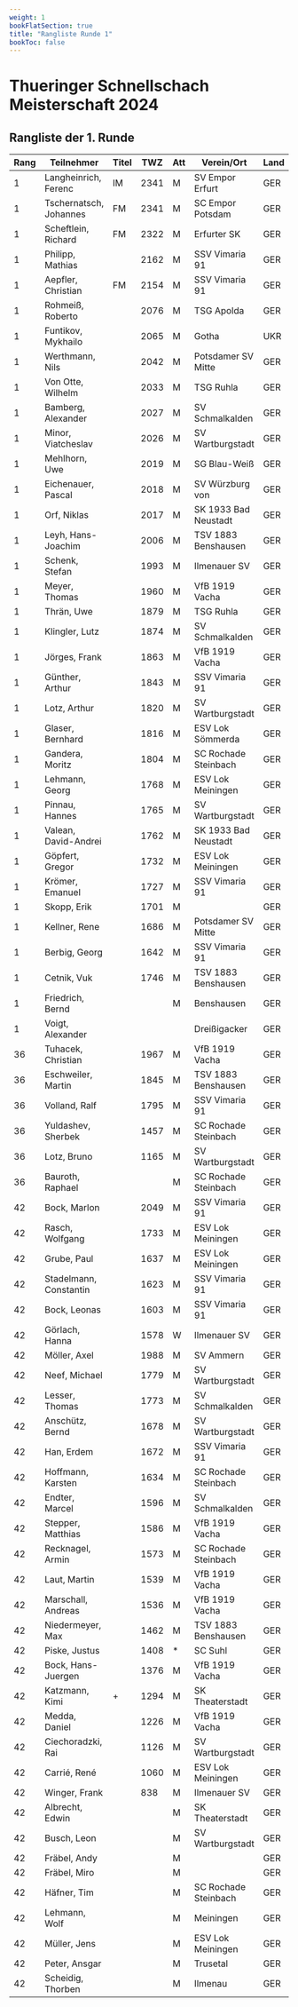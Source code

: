 ```yaml
---
weight: 1
bookFlatSection: true
title: "Rangliste Runde 1"
bookToc: false
---
```


# Thueringer Schnellschach Meisterschaft 2024

## Rangliste der 1. Runde


| Rang | Teilnehmer          | Titel | TWZ  | Att | Verein/Ort         | Land | S | R | V | Punkte | Buchh | SoBerg |
|------|---------------------|-------|------|-----|--------------------|------|---|---|---|--------|-------|--------|
| 1    | Langheinrich, Ferenc| IM    | 2341 | M   | SV Empor Erfurt    | GER  | 1 | 0 | 0 | 1.0    | 0.0   | 0.00   |
| 1    | Tschernatsch, Johannes| FM  | 2341 | M   | SC Empor Potsdam   | GER  | 1 | 0 | 0 | 1.0    | 0.0   | 0.00   |
| 1    | Scheftlein, Richard | FM    | 2322 | M   | Erfurter SK        | GER  | 1 | 0 | 0 | 1.0    | 0.0   | 0.00   |
| 1    | Philipp, Mathias    |       | 2162 | M   | SSV Vimaria 91     | GER  | 1 | 0 | 0 | 1.0    | 0.0   | 0.00   |
| 1    | Aepfler, Christian  | FM    | 2154 | M   | SSV Vimaria 91     | GER  | 1 | 0 | 0 | 1.0    | 0.0   | 0.00   |
| 1    | Rohmeiß, Roberto    |       | 2076 | M   | TSG Apolda         | GER  | 1 | 0 | 0 | 1.0    | 0.0   | 0.00   |
| 1    | Funtikov, Mykhailo  |       | 2065 | M   | Gotha              | UKR  | 1 | 0 | 0 | 1.0    | 0.0   | 0.00   |
| 1    | Werthmann, Nils     |       | 2042 | M   | Potsdamer SV Mitte | GER  | 1 | 0 | 0 | 1.0    | 0.0   | 0.00   |
| 1    | Von Otte, Wilhelm   |       | 2033 | M   | TSG Ruhla          | GER  | 1 | 0 | 0 | 1.0    | 0.0   | 0.00   |
| 1    | Bamberg, Alexander  |       | 2027 | M   | SV Schmalkalden    | GER  | 1 | 0 | 0 | 1.0    | 0.0   | 0.00   |
| 1    | Minor, Viatcheslav  |       | 2026 | M   | SV Wartburgstadt   | GER  | 1 | 0 | 0 | 1.0    | 0.0   | 0.00   |
| 1    | Mehlhorn, Uwe       |       | 2019 | M   | SG Blau-Weiß       | GER  | 1 | 0 | 0 | 1.0    | 0.0   | 0.00   |
| 1    | Eichenauer, Pascal  |       | 2018 | M   | SV Würzburg von    | GER  | 1 | 0 | 0 | 1.0    | 0.0   | 0.00   |
| 1    | Orf, Niklas         |       | 2017 | M   | SK 1933 Bad Neustadt| GER | 1 | 0 | 0 | 1.0    | 0.0   | 0.00   |
| 1    | Leyh, Hans-Joachim  |       | 2006 | M   | TSV 1883 Benshausen| GER  | 1 | 0 | 0 | 1.0    | 0.0   | 0.00   |
| 1    | Schenk, Stefan      |       | 1993 | M   | Ilmenauer SV       | GER  | 1 | 0 | 0 | 1.0    | 0.0   | 0.00   |
| 1    | Meyer, Thomas       |       | 1960 | M   | VfB 1919 Vacha     | GER  | 1 | 0 | 0 | 1.0    | 0.0   | 0.00   |
| 1    | Thrän, Uwe          |       | 1879 | M   | TSG Ruhla          | GER  | 1 | 0 | 0 | 1.0    | 0.0   | 0.00   |
| 1    | Klingler, Lutz      |       | 1874 | M   | SV Schmalkalden    | GER  | 1 | 0 | 0 | 1.0    | 0.0   | 0.00   |
| 1    | Jörges, Frank       |       | 1863 | M   | VfB 1919 Vacha     | GER  | 1 | 0 | 0 | 1.0    | 0.0   | 0.00   |
| 1    | Günther, Arthur     |       | 1843 | M   | SSV Vimaria 91     | GER  | 1 | 0 | 0 | 1.0    | 0.0   | 0.00   |
| 1    | Lotz, Arthur        |       | 1820 | M   | SV Wartburgstadt   | GER  | 1 | 0 | 0 | 1.0    | 0.0   | 0.00   |
| 1    | Glaser, Bernhard    |       | 1816 | M   | ESV Lok Sömmerda   | GER  | 1 | 0 | 0 | 1.0    | 0.0   | 0.00   |
| 1    | Gandera, Moritz     |       | 1804 | M   | SC Rochade Steinbach| GER  | 1 | 0 | 0 | 1.0    | 0.0   | 0.00   |
| 1    | Lehmann, Georg      |       | 1768 | M   | ESV Lok Meiningen  | GER  | 1 | 0 | 0 | 1.0    | 0.0   | 0.00   |
| 1    | Pinnau, Hannes      |       | 1765 | M   | SV Wartburgstadt   | GER  | 1 | 0 | 0 | 1.0    | 0.0   | 0.00   |
| 1    | Valean, David-Andrei|       | 1762 | M   | SK 1933 Bad Neustadt| GER | 1 | 0 | 0 | 1.0    | 0.0   | 0.00   |
| 1    | Göpfert, Gregor     |       | 1732 | M   | ESV Lok Meiningen  | GER  | 1 | 0 | 0 | 1.0    | 0.0   | 0.00   |
| 1    | Krömer, Emanuel     |       | 1727 | M   | SSV Vimaria 91     | GER  | 1 | 0 | 0 | 1.0    | 0.0   | 0.00   |
| 1    | Skopp, Erik         |       | 1701 | M   |                    | GER  | 1 | 0 | 0 | 1.0    | 0.0   | 0.00   |
| 1    | Kellner, Rene       |       | 1686 | M   | Potsdamer SV Mitte | GER  | 1 | 0 | 0 | 1.0    | 0.0   | 0.00   |
| 1    | Berbig, Georg       |       | 1642 | M   | SSV Vimaria 91     | GER  | 1 | 0 | 0 | 1.0    | 0.0   | 0.00   |
| 1    | Cetnik, Vuk         |       | 1746 | M   | TSV 1883 Benshausen| GER  | 1 | 0 | 0 | 1.0    | 0.0   | 0.00   |
| 1    | Friedrich, Bernd    |       |      | M   | Benshausen         | GER  | 1 | 0 | 0 | 1.0    | 0.0   | 0.00   |
| 1    | Voigt, Alexander    |       |      |     | Dreißigacker       | GER  | 1 | 0 | 0 | 1.0    | 0.0   | 0.00   |
| 36   | Tuhacek, Christian  |       | 1967 | M   | VfB 1919 Vacha     | GER  | 0 | 1 | 0 | 0.5    | 0.5   | 0.25   |
| 36   | Eschweiler, Martin  |       | 1845 | M   | TSV 1883 Benshausen| GER  | 0 | 1 | 0 | 0.5    | 0.5   | 0.25   |
| 36   | Volland, Ralf       |       | 1795 | M   | SSV Vimaria 91     | GER  | 0 | 1 | 0 | 0.5    | 0.5   | 0.25   |
| 36   | Yuldashev, Sherbek  |       | 1457 | M   | SC Rochade Steinbach| GER | 0 | 1 | 0 | 0.5    | 0.5   | 0.25   |
| 36   | Lotz, Bruno         |       | 1165 | M   | SV Wartburgstadt   | GER  | 0 | 1 | 0 | 0.5    | 0.5   | 0.25   |
| 36   | Bauroth, Raphael    |       |      | M   | SC Rochade Steinbach| GER | 0 | 1 | 0 | 0.5    | 0.5   | 0.25   |
| 42   | Bock, Marlon        |       | 2049 | M   | SSV Vimaria 91     | GER  | 0 | 0 | 1 | 0.0    | 1.0   | 0.00   |
| 42   | Rasch, Wolfgang     |       | 1733 | M   | ESV Lok Meiningen  | GER  | 0 | 0 | 1 | 0.0    | 1.0   | 0.00   |
| 42   | Grube, Paul         |       | 1637 | M   | ESV Lok Meiningen  | GER  | 0 | 0 | 1 | 0.0    | 1.0   | 0.00   |
| 42   | Stadelmann, Constantin|     | 1623 | M   | SSV Vimaria 91     | GER  | 0 | 0 | 1 | 0.0    | 1.0   | 0.00   |
| 42   | Bock, Leonas        |       | 1603 | M   | SSV Vimaria 91     | GER  | 0 | 0 | 1 | 0.0    | 1.0   | 0.00   |
| 42   | Görlach, Hanna      |       | 1578 | W   | Ilmenauer SV       | GER  | 0 | 0 | 1 | 0.0    | 1.0   | 0.00   |
| 42   | Möller, Axel        |       | 1988 | M   | SV Ammern          | GER  | 0 | 0 | 1 | 0.0    | 1.0   | 0.00   |
| 42   | Neef, Michael       |       | 1779 | M   | SV Wartburgstadt   | GER  | 0 | 0 | 1 | 0.0    | 1.0   | 0.00   |
| 42   | Lesser, Thomas      |       | 1773 | M   | SV Schmalkalden    | GER  | 0 | 0 | 1 | 0.0    | 1.0   | 0.00   |
| 42   | Anschütz, Bernd     |       | 1678 | M   | SV Wartburgstadt   | GER  | 0 | 0 | 1 | 0.0    | 1.0   | 0.00   |
| 42   | Han, Erdem          |       | 1672 | M   | SSV Vimaria 91     | GER  | 0 | 0 | 1 | 0.0    | 1.0   | 0.00   |
| 42   | Hoffmann, Karsten   |       | 1634 | M   | SC Rochade Steinbach| GER | 0 | 0 | 1 | 0.0    | 1.0   | 0.00   |
| 42   | Endter, Marcel      |       | 1596 | M   | SV Schmalkalden    | GER  | 0 | 0 | 1 | 0.0    | 1.0   | 0.00   |
| 42   | Stepper, Matthias   |       | 1586 | M   | VfB 1919 Vacha     | GER  | 0 | 0 | 1 | 0.0    | 1.0   | 0.00   |
| 42   | Recknagel, Armin    |       | 1573 | M   | SC Rochade Steinbach| GER | 0 | 0 | 1 | 0.0    | 1.0   | 0.00   |
| 42   | Laut, Martin        |       | 1539 | M   | VfB 1919 Vacha     | GER  | 0 | 0 | 1 | 0.0    | 1.0   | 0.00   |
| 42   | Marschall, Andreas  |       | 1536 | M   | VfB 1919 Vacha     | GER  | 0 | 0 | 1 | 0.0    | 1.0   | 0.00   |
| 42   | Niedermeyer, Max    |       | 1462 | M   | TSV 1883 Benshausen| GER  | 0 | 0 | 1 | 0.0    | 1.0   | 0.00   |
| 42   | Piske, Justus       |       | 1408 | *   | SC Suhl            | GER  | 0 | 0 | 1 | 0.0    | 1.0   | 0.00   |
| 42   | Bock, Hans-Juergen  |       | 1376 | M   | VfB 1919 Vacha     | GER  | 0 | 0 | 1 | 0.0    | 1.0   | 0.00   |
| 42   | Katzmann, Kimi      | +     | 1294 | M   | SK Theaterstadt    | GER  | 0 | 0 | 1 | 0.0    | 1.0   | 0.00   |
| 42   | Medda, Daniel       |       | 1226 | M   | VfB 1919 Vacha     | GER  | 0 | 0 | 1 | 0.0    | 1.0   | 0.00   |
| 42   | Ciechoradzki, Rai   |       | 1126 | M   | SV Wartburgstadt   | GER  | 0 | 0 | 1 | 0.0    | 1.0   | 0.00   |
| 42   | Carrié, René        |       | 1060 | M   | ESV Lok Meiningen  | GER  | 0 | 0 | 1 | 0.0    | 1.0   | 0.00   |
| 42   | Winger, Frank       |       |  838 | M   | Ilmenauer SV       | GER  | 0 | 0 | 1 | 0.0    | 1.0   | 0.00   |
| 42   | Albrecht, Edwin     |       |      | M   | SK Theaterstadt    | GER  | 0 | 0 | 1 | 0.0    | 1.0   | 0.00   |
| 42   | Busch, Leon         |       |      | M   | SV Wartburgstadt   | GER  | 0 | 0 | 1 | 0.0    | 1.0   | 0.00   |
| 42   | Fräbel, Andy        |       |      | M   |                    | GER  | 0 | 0 | 1 | 0.0    | 1.0   | 0.00   |
| 42   | Fräbel, Miro        |       |      | M   |                    | GER  | 0 | 0 | 1 | 0.0    | 1.0   | 0.00   |
| 42   | Häfner, Tim         |       |      | M   | SC Rochade Steinbach| GER | 0 | 0 | 1 | 0.0    | 1.0   | 0.00   |
| 42   | Lehmann, Wolf       |       |      | M   | Meiningen          | GER  | 0 | 0 | 1 | 0.0    | 1.0   | 0.00   |
| 42   | Müller, Jens        |       |      | M   | ESV Lok Meiningen  | GER  | 0 | 0 | 1 | 0.0    | 1.0   | 0.00   |
| 42   | Peter, Ansgar       |       |      | M   | Trusetal           | GER  | 0 | 0 | 1 | 0.0    | 1.0   | 0.00   |
| 42   | Scheidig, Thorben   |       |      | M   | Ilmenau            | GER  | 0 | 0 | 1 | 0.0    | 1.0   | 0.00   |
